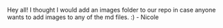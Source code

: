 Hey all! I thought I would add an images folder to our repo in case anyone wants to add images to any of the md files. :) - Nicole